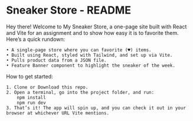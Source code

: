 # Sneaker Store - README

Hey there! Welcome to My Sneaker Store, a one-page site built with React and Vite for an assignment and to show how easy it is to favorite them. Here’s a quick rundown:

	• A single-page store where you can favorite (♥) items.
	• Built using React, styled with Tailwind, and set up via Vite.
	• Pulls product data from a JSON file.
 	• Feature Banner component to highlight the sneaker of the week.

How to get started: 

    1. Clone or Download this repo.
	2. Open a terminal, go into the project folder, and run:
        npm install
        npm run dev
    3. That’s it! The app will spin up, and you can check it out in your browser at whichever URL Vite mentions.
